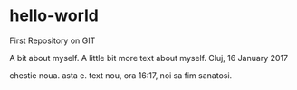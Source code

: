 # hello-world
First Repository on GIT

A bit about myself.
A little bit more text about myself. Cluj, 16 January 2017

chestie noua. asta e. text nou, ora 16:17, noi sa fim sanatosi.
